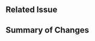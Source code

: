 <!--
## Submitting a Pull Request
We love contributions and appreciate any help you can offer!
-->

## Related Issue

<!-- Include a link to the issue (e.g. Resolves #12).  If this is to document a Greenwood feature, please link that issue here. -->

## Summary of Changes

<!-- Briefly summarize the changes made, lists are appreciated, ideally with checklists

1. [x] Thing I fixed
1. [x] Other thing I updated
1. [x] Docs I updated
-->